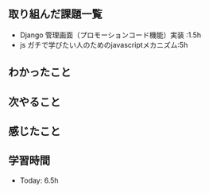 ## 取り組んだ課題一覧
- Django 管理画面（プロモーションコード機能）実装 :1.5h
- js ガチで学びたい人のためのjavascriptメカニズム:5h

## わかったこと

## 次やること
## 感じたこと
## 学習時間
- Today: 6.5h